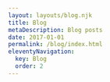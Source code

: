 ```yaml
---
layout: layouts/blog.njk
title: Blog
metaDescription: Blog posts
date: 2017-01-01
permalink: /blog/index.html
eleventyNavigation:
  key: Blog
  order: 2
---
```

